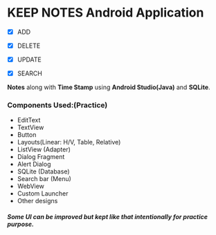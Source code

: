 # KEEP NOTES Android Application

- [x] ADD

- [x] DELETE

- [x] UPDATE

- [x] SEARCH

**Notes** along with **Time Stamp** using **Android Studio(Java)** and **SQLite**.

### Components Used:(Practice)

- EditText
- TextView
- Button
- Layouts(Linear: H/V, Table, Relative)
- ListView (Adapter)
- Dialog Fragment
- Alert Dialog
- SQLite (Database)
- Search bar (Menu)
- WebView
- Custom Launcher
- Other designs

#### *Some UI can be improved but kept like that intentionally for practice purpose.*
